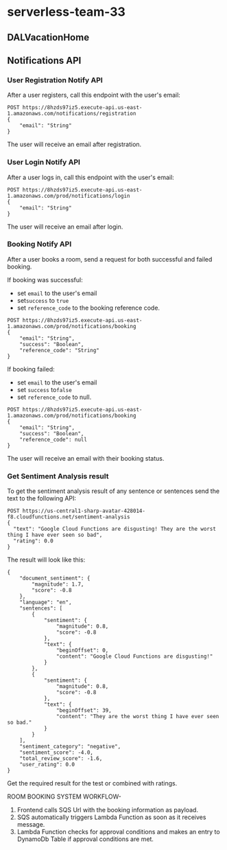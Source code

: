 # serverless-team-33
## DALVacationHome

## Notifications API 

### User Registration Notify API

After a user registers, call this endpoint with the user's email:

```
POST https://8hzds97iz5.execute-api.us-east-1.amazonaws.com/notifications/registration
{
    "email": "String"
}
```

The user will receive an email after registration.

### User Login Notify API

After a user logs in, call this endpoint with the user's email:

```
POST https://8hzds97iz5.execute-api.us-east-1.amazonaws.com/prod/notifications/login
{
    "email": "String"
}
```

The user will receive an email after login.

### Booking Notify API

After a user books a room, send a request for both successful and failed booking.

If booking was successful:
- set `email` to the user's email
- set`success` to `true`
- set `reference_code` to the booking reference code.

```
POST https://8hzds97iz5.execute-api.us-east-1.amazonaws.com/prod/notifications/booking
{
    "email": "String",
    "success": "Boolean",
    "reference_code": "String"
}
```

If booking failed:
- set `email` to the user's email
- set `success` to`false`
- set `reference_code` to null.

```
POST https://8hzds97iz5.execute-api.us-east-1.amazonaws.com/prod/notifications/booking
{
    "email": "String",
    "success": "Boolean",
    "reference_code": null
}
```

The user will receive an email with their booking status.

### Get Sentiment Analysis result

To get the sentiment analysis result of any sentence or sentences send the text to the following API:

```
POST https://us-central1-sharp-avatar-428014-f8.cloudfunctions.net/sentiment-analysis
{
  "text": "Google Cloud Functions are disgusting! They are the worst thing I have ever seen so bad",
  "rating": 0.0
}
```

The result will look like this:

```
{
    "document_sentiment": {
        "magnitude": 1.7,
        "score": -0.8
    },
    "language": "en",
    "sentences": [
        {
            "sentiment": {
                "magnitude": 0.8,
                "score": -0.8
            },
            "text": {
                "beginOffset": 0,
                "content": "Google Cloud Functions are disgusting!"
            }
        },
        {
            "sentiment": {
                "magnitude": 0.8,
                "score": -0.8
            },
            "text": {
                "beginOffset": 39,
                "content": "They are the worst thing I have ever seen so bad."
            }
        }
    ],
    "sentiment_category": "negative",
    "sentiment_score": -4.0,
    "total_review_score": -1.6,
    "user_rating": 0.0
}
```
Get the required result for the test or combined with ratings.

ROOM BOOKING SYSTEM WORKFLOW-
1. Frontend calls SQS Url with the booking information as payload.
2. SQS automatically triggers Lambda Function as soon as it receives message.
3. Lambda Function checks for approval conditions and makes an entry to DynamoDb Table if approval conditions are met.

